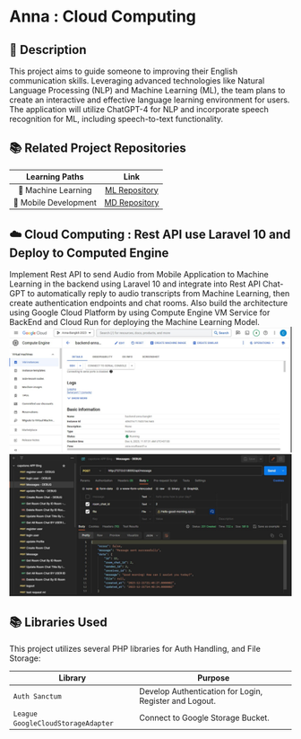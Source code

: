 # Anna : Cloud Computing

## 📑 Description

This project aims to guide someone to improving their English communication skills. Leveraging advanced technologies like Natural Language Processing (NLP) and Machine Learning (ML), the team plans to create an interactive and effective language learning environment for users. The application will utilize ChatGPT-4 for NLP and incorporate speech recognition for ML, including speech-to-text functionality.

## 📚 Related Project Repositories

|    Learning Paths     |                           Link                           |
| :-------------------: | :------------------------------------------------------: |
|  🤖 Machine Learning  | [ML Repository](https://github.com/Anna-Bangkit-2023/ML) |
| 📱 Mobile Development | [MD Repository](https://github.com/Anna-Bangkit-2023/MD) |

## ☁️ Cloud Computing : Rest API use Laravel 10 and Deploy to Computed Engine

Implement Rest API to send Audio from Mobile Application to Machine Learning in the backend using Laravel 10 and integrate into Rest API Chat-GPT to automatically reply to audio transcripts from Machine Learning, then create authentication endpoints and chat rooms. Also build the architecture using Google Cloud Platform by using Compute Engine VM Service for BackEnd and Cloud Run for deploying the Machine Learning Model.
![Anna Project](computed-engine.jpeg)
![Anna Project](postman.jpeg)

## 📚 Libraries Used

This project utilizes several PHP libraries for Auth Handling, and File Storage:

| Library                            | Purpose                                                |
| ---------------------------------- | ------------------------------------------------------ |
| `Auth Sanctum`                     | Develop Authentication for Login, Register and Logout. |
| `League GoogleCloudStorageAdapter` | Connect to Google Storage Bucket.                      |
